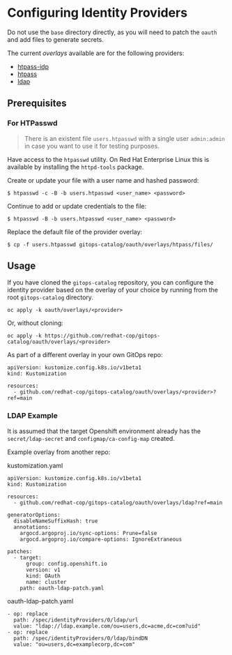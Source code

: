 # Configuring Identity Providers

Do not use the `base` directory directly, as you will need to patch the `oauth` and add files to generate secrets.

The current *overlays* available are for the following providers:
* [htpass-idp](overlays/htpass-idp)
* [htpass](overlays/htpass)
* [ldap](overlays/ldap)

## Prerequisites

### For HTPasswd

> There is an existent file `users.htpasswd` with a single user `admin:admin` in case you want to use it for testing purposes.

Have access to the `htpasswd` utility. On Red Hat Enterprise Linux this is available by installing the `httpd-tools` package.

Create or update your file with a user name and hashed password:

```shell
$ htpasswd -c -B -b users.htpasswd <user_name> <password>
```

Continue to add or update credentials to the file:

```shell
$ htpasswd -B -b users.htpasswd <user_name> <password>
```

Replace the default file of the provider overlay:

```shell
$ cp -f users.htpasswd gitops-catalog/oauth/overlays/htpass/files/
```

## Usage

If you have cloned the `gitops-catalog` repository, you can configure the identity provider based on the overlay of your choice by running from the root `gitops-catalog` directory.

```
oc apply -k oauth/overlays/<provider>
```

Or, without cloning:

```
oc apply -k https://github.com/redhat-cop/gitops-catalog/oauth/overlays/<provider>
```

As part of a different overlay in your own GitOps repo:

```
apiVersion: kustomize.config.k8s.io/v1beta1
kind: Kustomization

resources:
  - github.com/redhat-cop/gitops-catalog/oauth/overlays/<provider>?ref=main
```

### LDAP Example

It is assumed that the target Openshift environment already has the `secret/ldap-secret` and `configmap/ca-config-map` created.

Example overlay from another repo:

kustomization.yaml
```
apiVersion: kustomize.config.k8s.io/v1beta1
kind: Kustomization

resources:
  - github.com/redhat-cop/gitops-catalog/oauth/overlays/ldap?ref=main

generatorOptions:
  disableNameSuffixHash: true
  annotations:
    argocd.argoproj.io/sync-options: Prune=false
    argocd.argoproj.io/compare-options: IgnoreExtraneous

patches:
  - target:
      group: config.openshift.io
      version: v1
      kind: OAuth
      name: cluster
    path: oauth-ldap-patch.yaml
```

oauth-ldap-patch.yaml
```
- op: replace
  path: /spec/identityProviders/0/ldap/url
  value: "ldap://ldap.example.com/ou=users,dc=acme,dc=com?uid"
- op: replace
  path: /spec/identityProviders/0/ldap/bindDN
  value: "ou=users,dc=examplecorp,dc=com"
```
